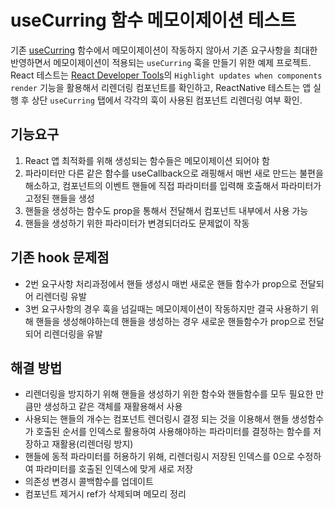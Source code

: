 # useCurring 함수 메모이제이션 테스트

기존 [useCurring](https://github.com/ridi/ridi/blob/master/frontends/app/books-mobile/src/hooks/contentsHome/useCurring.tsx) 함수에서 메모이제이션이 작동하지 않아서 기존 요구사항을 최대한 반영하면서 메모이제이션이 적용되는 `useCurring` 훅을 만들기 위한 예제 프로젝트. React 테스트는 [React Developer Tools](https://chrome.google.com/webstore/detail/react-developer-tools/fmkadmapgofadopljbjfkapdkoienihi?hl=ko)의 `Highlight updates when components render` 기능을 활용해서 리렌더링 컴포넌트를 확인하고, ReactNative 테스트는 앱 실행 후 상단 `useCurring` 탭에서 각각의 훅이 사용된 컴포넌트 리렌더링 여부 확인.

## 기능요구
1. React 앱 최적화를 위해 생성되는 함수들은 메모이제이션 되어야 함
2. 파라미터만 다른 같은 함수를 useCallback으로 래핑해서 매번 새로 만드는 불편을 해소하고, 컴포넌트의 이벤트 핸들에 직접 파라미터를 입력해 호출해서 파라미터가 고정된 핸들을 생성
3. 핸들을 생성하는 함수도 prop을 통해서 전달해서 컴포넌트 내부에서 사용 가능
4. 핸들을 생성하기 위한 파라미터가 변경되더라도 문제없이 작동

## 기존 hook 문제점
- 2번 요구사항 처리과정에서 핸들 생성시 매번 새로운 핸들 함수가 prop으로 전달되어 리렌더링 유발
- 3번 요구사항의 경우 훅을 넘길때는 메모이제이션이 작동하지만 결국 사용하기 위해 핸들을 생성해야하는데 핸들을 생성하는 경우 새로운 핸들함수가 prop으로 전달되어 리렌더링을 유발
## 해결 방법
- 리렌더링을 방지하기 위해 핸들을 생성하기 위한 함수와 핸들함수를 모두 필요한 만큼만 생성하고 같은 객체를 재활용해서 사용
- 사용되는 핸들의 개수는 컴포넌트 렌더링시 결정 되는 것을 이용해서 핸들 생성함수가 호출된 순서를 인덱스로 활용하여 사용해야하는 파라미터를 결정하는 함수를 저장하고 재활용(리렌더링 방지)
- 핸들에 동적 파라미터를 허용하기 위해, 리렌더링시 저장된 인덱스를 0으로 수정하여 파라미터를 호출된 인덱스에 맞게 새로 저장
- 의존성 변경시 콜백함수를 업데이트
- 컴포넌트 제거시 ref가 삭제되며 메모리 정리